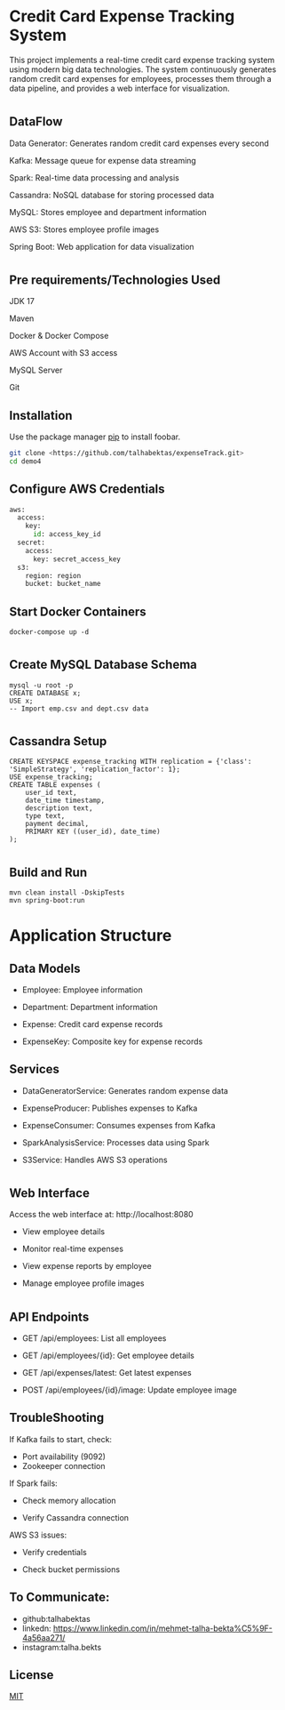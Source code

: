 # Credit Card Expense Tracking System

This project implements a real-time credit card expense tracking system using modern big data technologies. The system continuously generates random credit card expenses for employees, processes them through a data pipeline, and provides a web interface for visualization.
#
## DataFlow
Data Generator: Generates random credit card expenses every second

Kafka: Message queue for expense data streaming

Spark: Real-time data processing and analysis

Cassandra: NoSQL database for storing processed data

MySQL: Stores employee and department information

AWS S3: Stores employee profile images

Spring Boot: Web application for data visualization
#
## Pre requirements/Technologies Used

JDK 17

Maven

Docker & Docker Compose

AWS Account with S3 access

MySQL Server

Git


## Installation

Use the package manager [pip](https://pip.pypa.io/en/stable/) to install foobar.

```bash
git clone <https://github.com/talhabektas/expenseTrack.git>
cd demo4
```

## Configure AWS Credentials

```python
aws:
  access:
    key:
      id: access_key_id
  secret:
    access:
      key: secret_access_key
  s3:
    region: region
    bucket: bucket_name
```

## Start Docker Containers
```
docker-compose up -d
```
#
## Create MySQL Database Schema
```
mysql -u root -p
CREATE DATABASE x;
USE x;
-- Import emp.csv and dept.csv data
```
#
## Cassandra Setup
```
CREATE KEYSPACE expense_tracking WITH replication = {'class': 'SimpleStrategy', 'replication_factor': 1};
USE expense_tracking;
CREATE TABLE expenses (
    user_id text,
    date_time timestamp,
    description text,
    type text,
    payment decimal,
    PRIMARY KEY ((user_id), date_time)
);
```
#
## Build and Run
```
mvn clean install -DskipTests
mvn spring-boot:run
```
#
# Application Structure
## Data Models
- Employee: Employee information

- Department: Department information

- Expense: Credit card expense records

- ExpenseKey: Composite key for expense records

## Services

- DataGeneratorService: Generates random expense data

- ExpenseProducer: Publishes expenses to Kafka

- ExpenseConsumer: Consumes expenses from Kafka

- SparkAnalysisService: Processes data using Spark

- S3Service: Handles AWS S3 operations

#
## Web Interface
Access the web interface at: http://localhost:8080

- View employee details

- Monitor real-time expenses

- View expense reports by employee

- Manage employee profile images

#
## API Endpoints

- GET /api/employees: List all employees

- GET /api/employees/{id}: Get employee details

- GET /api/expenses/latest: Get latest expenses

- POST /api/employees/{id}/image: Update employee image

## TroubleShooting
If Kafka fails to start, check:

- Port availability (9092)
- Zookeeper connection


If Spark fails:

- Check memory allocation

- Verify Cassandra connection


AWS S3 issues:

- Verify credentials

- Check bucket permissions

## To Communicate:
- github:talhabektas
- linkedn: https://www.linkedin.com/in/mehmet-talha-bekta%C5%9F-4a56aa271/
- instagram:talha.bekts

## License
[MIT](https://choosealicense.com/licenses/mit/)
